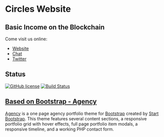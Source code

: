 # Circles Website

## Basic Income on the Blockchain

Come visit us online:
* [Website](https://joincircles.net/)
* [Chat](https://chat.joincircles.net/)
* [Twitter](https://twitter.com/CirclesUBI)


## Status

[![GitHub license](https://img.shields.io/badge/license-MIT-blue.svg)](https://raw.githubusercontent.com/CirclesUBI/circles-website/master/LICENSE)
[![Build Status](https://travis-ci.org/CirclesUBI/cafe-grundeinkommen-website.svg?branch=master)](https://travis-ci.org/CirclesUBI/circles-website)


## [Based on Bootstrap - Agency](https://startbootstrap.com/template-overviews/agency/)

[Agency](https://startbootstrap.com/template-overviews/agency/) is a one page agency portfolio theme for [Bootstrap](http://getbootstrap.com/) created by [Start Bootstrap](http://startbootstrap.com/). This theme features several content sections, a responsive portfolio grid with hover effects, full page portfolio item modals, a responsive timeline, and a working PHP contact form.
